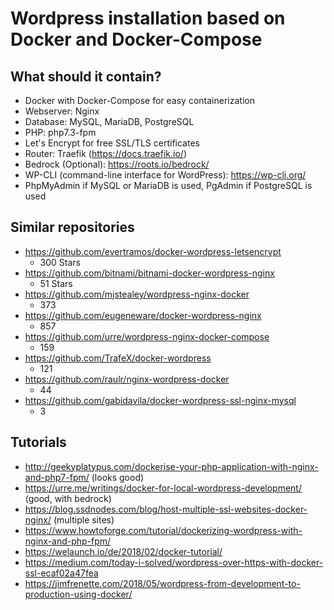 # Wordpress installation based on Docker and Docker-Compose

## What should it contain?

* Docker with Docker-Compose for easy containerization
* Webserver: Nginx
* Database: MySQL, MariaDB, PostgreSQL
* PHP: php7.3-fpm
* Let's Encrypt for free SSL/TLS certificates
* Router: Traefik (https://docs.traefik.io/)
* Bedrock (Optional): https://roots.io/bedrock/
* WP-CLI (command-line interface for WordPress): https://wp-cli.org/
* PhpMyAdmin if MySQL or MariaDB is used, PgAdmin if PostgreSQL is used

## Similar repositories

* https://github.com/evertramos/docker-wordpress-letsencrypt
	* 300 Stars
* https://github.com/bitnami/bitnami-docker-wordpress-nginx
	* 51 Stars	
* https://github.com/mjstealey/wordpress-nginx-docker
	* 373	
* https://github.com/eugeneware/docker-wordpress-nginx
	* 857	
* https://github.com/urre/wordpress-nginx-docker-compose
	* 159
* https://github.com/TrafeX/docker-wordpress
	* 121
* https://github.com/raulr/nginx-wordpress-docker
	* 44
* https://github.com/gabidavila/docker-wordpress-ssl-nginx-mysql
	* 3			

## Tutorials 

* http://geekyplatypus.com/dockerise-your-php-application-with-nginx-and-php7-fpm/ (looks good)
* https://urre.me/writings/docker-for-local-wordpress-development/ (good, with bedrock)
* https://blog.ssdnodes.com/blog/host-multiple-ssl-websites-docker-nginx/ (multiple sites)
* https://www.howtoforge.com/tutorial/dockerizing-wordpress-with-nginx-and-php-fpm/	
* https://welaunch.io/de/2018/02/docker-tutorial/
* https://medium.com/today-i-solved/wordpress-over-https-with-docker-ssl-ecaf02a47fea
* https://jimfrenette.com/2018/05/wordpress-from-development-to-production-using-docker/
